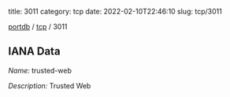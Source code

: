 title: 3011
category: tcp
date: 2022-02-10T22:46:10
slug: tcp/3011

[portdb](/) / [tcp](/category/tcp.html) / 3011


## IANA Data

_Name:_ trusted-web

_Description:_ Trusted Web

